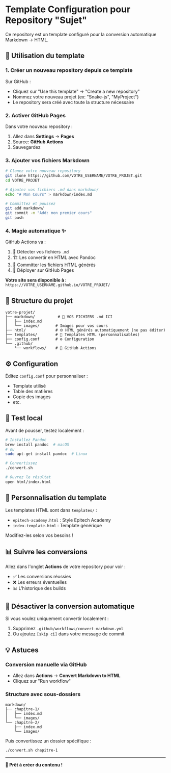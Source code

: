 # Template Configuration pour Repository "Sujet"

Ce repository est un template configuré pour la conversion automatique Markdown → HTML.

## 🎯 Utilisation du template

### 1. Créer un nouveau repository depuis ce template

Sur GitHub :
- Cliquez sur "Use this template" → "Create a new repository"
- Nommez votre nouveau projet (ex: "Snake-js", "MyProject")
- Le repository sera créé avec toute la structure nécessaire

### 2. Activer GitHub Pages

Dans votre nouveau repository :
1. Allez dans **Settings** → **Pages**
2. Source: **GitHub Actions**
3. Sauvegardez

### 3. Ajouter vos fichiers Markdown

```bash
# Clonez votre nouveau repository
git clone https://github.com/VOTRE_USERNAME/VOTRE_PROJET.git
cd VOTRE_PROJET

# Ajoutez vos fichiers .md dans markdown/
echo "# Mon Cours" > markdown/index.md

# Committez et poussez
git add markdown/
git commit -m "Add: mon premier cours"
git push
```

### 4. Magie automatique ✨

GitHub Actions va :
1. 🔄 Détecter vos fichiers `.md`
2. 🏗️ Les convertir en HTML avec Pandoc
3. 💾 Committer les fichiers HTML générés
4. 🚀 Déployer sur GitHub Pages

**Votre site sera disponible à :**
`https://VOTRE_USERNAME.github.io/VOTRE_PROJET/`

## 📁 Structure du projet

```
votre-projet/
├── markdown/          # 📝 VOS FICHIERS .md ICI
│   ├── index.md
│   └── images/       # Images pour vos cours
├── html/             # 🌐 HTML générés automatiquement (ne pas éditer)
├── templates/        # 🎨 Templates HTML (personnalisables)
├── config.conf       # ⚙️ Configuration
└── .github/
    └── workflows/    # 🤖 GitHub Actions
```

## ⚙️ Configuration

Éditez `config.conf` pour personnaliser :
- Template utilisé
- Table des matières
- Copie des images
- etc.

## 🔧 Test local

Avant de pousser, testez localement :

```bash
# Installez Pandoc
brew install pandoc  # macOS
# ou
sudo apt-get install pandoc  # Linux

# Convertissez
./convert.sh

# Ouvrez le résultat
open html/index.html
```

## 🎨 Personnalisation du template

Les templates HTML sont dans `templates/` :
- `epitech-academy.html` : Style Epitech Academy
- `index-template.html` : Template générique

Modifiez-les selon vos besoins !

## 📊 Suivre les conversions

Allez dans l'onglet **Actions** de votre repository pour voir :
- ✅ Les conversions réussies
- ❌ Les erreurs éventuelles
- 📊 L'historique des builds

## 🚫 Désactiver la conversion automatique

Si vous voulez uniquement convertir localement :
1. Supprimez `.github/workflows/convert-markdown.yml`
2. Ou ajoutez `[skip ci]` dans votre message de commit

## 💡 Astuces

### Conversion manuelle via GitHub
- Allez dans **Actions** → **Convert Markdown to HTML**
- Cliquez sur "Run workflow"

### Structure avec sous-dossiers
```
markdown/
├── chapitre-1/
│   ├── index.md
│   └── images/
└── chapitre-2/
    ├── index.md
    └── images/
```

Puis convertissez un dossier spécifique :
```bash
./convert.sh chapitre-1
```

---

**🎉 Prêt à créer du contenu !**
